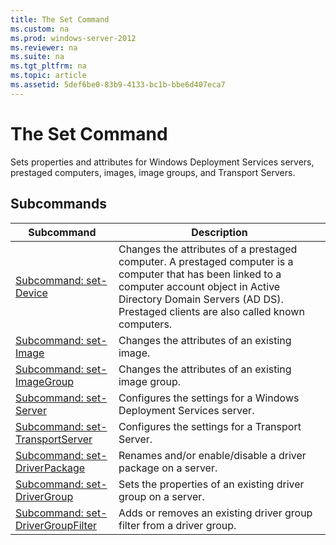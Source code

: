 ```yaml
---
title: The Set Command
ms.custom: na
ms.prod: windows-server-2012
ms.reviewer: na
ms.suite: na
ms.tgt_pltfrm: na
ms.topic: article
ms.assetid: 5def6be0-83b9-4133-bc1b-bbe6d407eca7
---
```

# The Set Command
Sets properties and attributes for Windows Deployment Services servers, prestaged computers, images, image groups, and Transport Servers.

## Subcommands

|Subcommand|Description|
|--------------|---------------|
|[Subcommand: set-Device](the-set-command/Subcommand--set-Device.md)|Changes the attributes of a prestaged computer. A prestaged computer is a computer that has been linked to a computer account object in Active Directory Domain Servers \(AD DS\). Prestaged clients are also called known computers.|
|[Subcommand: set-Image](the-set-command/Subcommand--set-Image.md)|Changes the attributes of an existing image.|
|[Subcommand: set-ImageGroup](the-set-command/Subcommand--set-ImageGroup.md)|Changes the attributes of an existing image group.|
|[Subcommand: set-Server](the-set-command/Subcommand--set-Server.md)|Configures the settings for a Windows Deployment Services server.|
|[Subcommand: set-TransportServer](the-set-command/Subcommand--set-TransportServer.md)|Configures the settings for a Transport Server.|
|[Subcommand: set-DriverPackage](the-set-command/Subcommand--set-DriverPackage.md)|Renames and\/or enable\/disable a driver package on a server.|
|[Subcommand: set-DriverGroup](the-set-command/Subcommand--set-DriverGroup.md)|Sets the properties of an existing driver group on a server.|
|[Subcommand: set-DriverGroupFilter](the-set-command/Subcommand--set-DriverGroupFilter.md)|Adds or removes an existing driver group filter from a driver group.|


